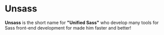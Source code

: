 # Unsass

**Unsass** is the short name for **"Unified Sass"** who develop many tools for Sass front-end development for made him faster and better!
